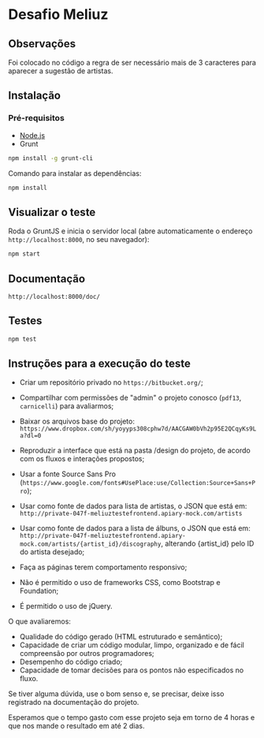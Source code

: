 # Desafio Meliuz

## Observações

Foi colocado no código a regra de ser necessário mais de 3 caracteres para aparecer a sugestão de artistas.

## Instalação

### Pré-requisitos

- [Node.js](https://nodejs.org/)
- Grunt 

```bash
npm install -g grunt-cli
```

Comando para instalar as dependências:
```bash
npm install
```

## Visualizar o teste

Roda o GruntJS e inicia o servidor local (abre automaticamente o endereço `http://localhost:8000`, no seu navegador):

```bash
npm start
```

## Documentação

`http://localhost:8000/doc/`

## Testes

```bash
npm test
```

## Instruções para a execução do teste

- Criar um repositório privado no `https://bitbucket.org/`;

- Compartilhar com permissões de "admin" o projeto conosco (`pdf13`, `carnicelli`) para avaliarmos;

- Baixar os arquivos base do projeto: `https://www.dropbox.com/sh/yoyyps308cphw7d/AACGAW0bVh2p95E2QCqyKs9La?dl=0`

- Reproduzir a interface que está na pasta /design do projeto, de acordo com os fluxos e interações propostos;

- Usar a fonte Source Sans Pro (`https://www.google.com/fonts#UsePlace:use/Collection:Source+Sans+Pro`);

- Usar como fonte de dados para lista de artistas, o JSON que está em: `http://private-047f-meliuztestefrontend.apiary-mock.com/artists`

- Usar como fonte de dados para a lista de álbuns, o JSON que está em: `http://private-047f-meliuztestefrontend.apiary-mock.com/artists/{artist_id}/discography`, alterando {artist_id} pelo ID do artista desejado;

- Faça as páginas terem comportamento responsivo;

- Não é permitido o uso de frameworks CSS, como Bootstrap e Foundation;

- É permitido o uso de jQuery.

O que avaliaremos:

- Qualidade do código gerado (HTML estruturado e semântico);
- Capacidade de criar um código modular, limpo, organizado e de fácil compreensão por outros programadores;
- Desempenho do código criado;
- Capacidade de tomar decisões para os pontos não especificados no fluxo.

Se tiver alguma dúvida, use o bom senso e, se precisar, deixe isso registrado na documentação do projeto.

Esperamos que o tempo gasto com esse projeto seja em torno de 4 horas e que nos mande o resultado em até 2 dias.
